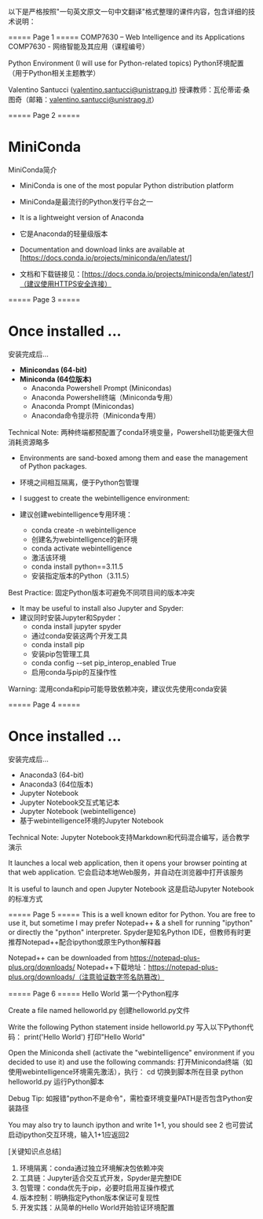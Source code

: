 以下是严格按照"一句英文原文一句中文翻译"格式整理的课件内容，包含详细的技术说明：

===== Page 1 =====
COMP7630 – Web Intelligence and its Applications
COMP7630 - 网络智能及其应用（课程编号）

Python Environment (I will use for Python-related topics)
Python环境配置（用于Python相关主题教学）

Valentino Santucci (valentino.santucci@unistrapg.it)
授课教师：瓦伦蒂诺·桑图奇（邮箱：valentino.santucci@unistrapg.it）

===== Page 2 =====
# MiniConda
MiniConda简介

- MiniConda is one of the most popular Python distribution platform
- MiniConda是最流行的Python发行平台之一

- It is a lightweight version of Anaconda
- 它是Anaconda的轻量级版本

- Documentation and download links are available at [https://docs.conda.io/projects/miniconda/en/latest/]
- 文档和下载链接见：[https://docs.conda.io/projects/miniconda/en/latest/]（建议使用HTTPS安全连接）

===== Page 3 =====
# Once installed ...
安装完成后...

- **Minicondas (64-bit)**
- **Miniconda (64位版本)**
  - Anaconda Powershell Prompt (Minicondas)
  - Anaconda Powershell终端（Miniconda专用）
  - Anaconda Prompt (Minicondas)
  - Anaconda命令提示符（Miniconda专用）

Technical Note: 两种终端都预配置了conda环境变量，Powershell功能更强大但消耗资源略多

- Environments are sand-boxed among them and ease the management of Python packages.
- 环境之间相互隔离，便于Python包管理

- I suggest to create the webintelligence environment:
- 建议创建webintelligence专用环境：
    - conda create -n webintelligence
    - 创建名为webintelligence的新环境
    - conda activate webintelligence
    - 激活该环境
    - conda install python==3.11.5
    - 安装指定版本的Python（3.11.5）

Best Practice: 固定Python版本可避免不同项目间的版本冲突

- It may be useful to install also Jupyter and Spyder:
- 建议同时安装Jupyter和Spyder：
    - conda install jupyter spyder
    - 通过conda安装这两个开发工具
    - conda install pip
    - 安装pip包管理工具
    - conda config --set pip_interop_enabled True
    - 启用conda与pip的互操作性

Warning: 混用conda和pip可能导致依赖冲突，建议优先使用conda安装

===== Page 4 =====
# Once installed ...
安装完成后...

- Anaconda3 (64-bit)
- Anaconda3 (64位版本)
- Jupyter Notebook
- Jupyter Notebook交互式笔记本
- Jupyter Notebook (webintelligence)
- 基于webintelligence环境的Jupyter Notebook

Technical Note: Jupyter Notebook支持Markdown和代码混合编写，适合教学演示

It launches a local web application, then it opens your browser pointing at that web application.
它会启动本地Web服务，并自动在浏览器中打开该服务

It is useful to launch and open Jupyter Notebook
这是启动Jupyter Notebook的标准方式

===== Page 5 =====
This is a well known editor for Python. You are free to use it, but sometime I may prefer Notepad++ & a shell for running "ipython" or directly the "python" interpreter.
Spyder是知名Python IDE，但教师有时更推荐Notepad++配合ipython或原生Python解释器

Notepad++ can be downloaded from https://notepad-plus-plus.org/downloads/
Notepad++下载地址：https://notepad-plus-plus.org/downloads/（注意验证数字签名防篡改）

===== Page 6 =====
Hello World
第一个Python程序

Create a file named helloworld.py
创建helloworld.py文件

Write the following Python statement inside helloworld.py
写入以下Python代码：
    print('Hello World')
    打印"Hello World"

Open the Miniconda shell (activate the "webintelligence" environment if you decided to use it) and use the following commands:
打开Miniconda终端（如使用webintelligence环境需先激活），执行：
    cd <directory where_you_saved_helloworld.py>
    切换到脚本所在目录
    python helloworld.py
    运行Python脚本

Debug Tip: 如报错"python不是命令"，需检查环境变量PATH是否包含Python安装路径

You may also try to launch ipython and write 1+1, you should see 2
也可尝试启动ipython交互环境，输入1+1应返回2

[关键知识点总结]
1. 环境隔离：conda通过独立环境解决包依赖冲突
2. 工具链：Jupyter适合交互式开发，Spyder是完整IDE
3. 包管理：conda优先于pip，必要时启用互操作模式
4. 版本控制：明确指定Python版本保证可复现性
5. 开发实践：从简单的Hello World开始验证环境配置
